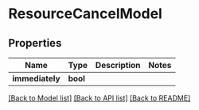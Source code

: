 # ResourceCancelModel

## Properties
Name | Type | Description | Notes
------------ | ------------- | ------------- | -------------
**immediately** | **bool** |  | 

[[Back to Model list]](../README.md#documentation-for-models) [[Back to API list]](../README.md#documentation-for-api-endpoints) [[Back to README]](../README.md)


